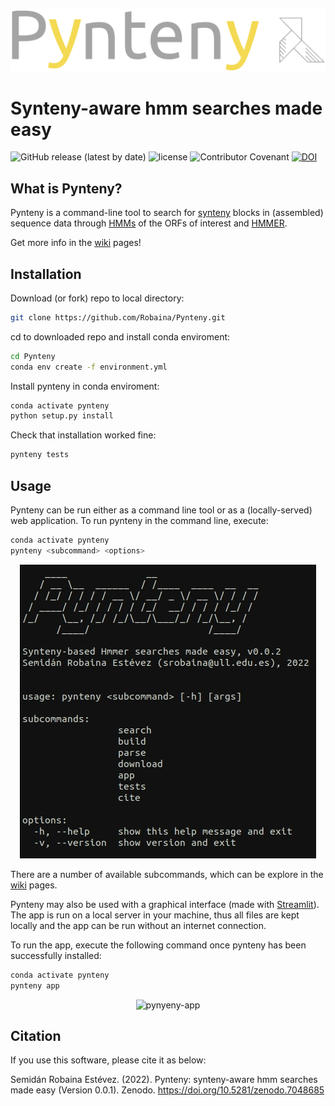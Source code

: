 ![logo](assets/logo.png)
<br>

# Synteny-aware hmm searches made easy

![GitHub release (latest by date)](https://img.shields.io/github/v/release/Robaina/pynteny)
![license](https://img.shields.io/github/license/Robaina/Pynteny)
![Contributor Covenant](https://img.shields.io/badge/Contributor%20Covenant-v2.0%20adopted-ff69b4)
[![DOI](https://zenodo.org/badge/500470783.svg)](https://zenodo.org/badge/latestdoi/500470783)

## What is Pynteny?

Pynteny is a command-line tool to search for [synteny](https://en.wikipedia.org/wiki/Synteny) blocks in (assembled) sequence data through [HMMs](https://www.bioinformatics.org/wiki/Hidden_Markov_Model) of the ORFs of interest and [HMMER](http://hmmer.janelia.org/).

Get more info in the [wiki](https://github.com/Robaina/Pynteny/wiki) pages!

## Installation

Download (or fork) repo to local directory:

```bash
git clone https://github.com/Robaina/Pynteny.git
```

cd to downloaded repo and install conda enviroment:

```bash
cd Pynteny
conda env create -f environment.yml
```

Install pynteny in conda enviroment:

```bash
conda activate pynteny
python setup.py install
```

Check that installation worked fine:

```bash
pynteny tests
```

## Usage

Pynteny can be run either as a command line tool or as a (locally-served) web application. To run pynteny in the command line, execute:

```bash
conda activate pynteny
pynteny <subcommand> <options>
```

<p align="center">
   <img src="assets/pynteny_cli.png" alt="pynyeny-cli">
</p>


There are a number of available subcommands, which can be explore in the [wiki](https://github.com/Robaina/Pynteny/wiki) pages.


Pynteny may also be used with a graphical interface (made with [Streamlit](https://streamlit.io)). The app is run on a local server in your machine, thus all files are kept locally and the app can be run without an internet connection. 

To run the app, execute the following command once pynteny has been successfully installed:

```bash
conda activate pynteny
pynteny app
```

<p align="center">
   <img src="assets/pynteny_app.gif" alt="pynyeny-app">
</p>


## Citation

If you use this software, please cite it as below:

Semidán Robaina Estévez. (2022). Pynteny: synteny-aware hmm searches made easy (Version 0.0.1). Zenodo. https://doi.org/10.5281/zenodo.7048685
